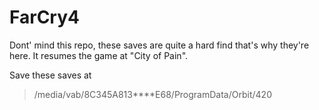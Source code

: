 # FarCry4

Dont' mind this repo, these saves are quite a hard find that's why they're here. 
It resumes the game at "City of Pain".

Save these saves at 
>/media/vab/8C345A813****E68/ProgramData/Orbit/420
